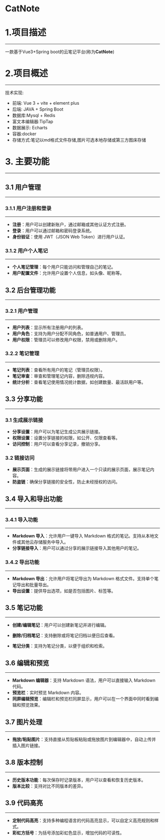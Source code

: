 # CatNote
# 1.项目描述

***

一款基于Vue3+Spring boot的云笔记平台(称为**CatNote**)

# 2.项目概述

***

技术实现:

- 前端: Vue 3 +  vite + element plus
- 后端: JAVA + Spring Boot
- 数据库:Mysql + Redis
- 富文本编辑器:TipTap
- 数据展示: Echarts
- 容器:docker
- 存储方式:笔记以md格式文件存储,图片可选本地存储或第三方图床存储

# 3. 主要功能

***

##  3.1 用户管理

***

### 3.1.1 用户注册和登录

***

- **注册**：用户可以创建新账户，通过邮箱或其他认证方式注册。
- **登录**：用户可以通过邮箱和密码登录系统。
- **身份验证**：使用 JWT（JSON Web Token）进行用户认证。

### 3.1.2 用户个人笔记

***

- **个人笔记管理**：每个用户只能访问和管理自己的笔记。
- **用户配置文件**：允许用户设置个人信息，如头像、昵称等。

## 3.2 后台管理功能

***

### 3.2.1 用户管理

***

- **用户列表**：显示所有注册用户的列表。
- **用户角色**：支持为用户分配不同角色，如普通用户、管理员。
- **用户权限**：管理员可以修改用户权限，禁用或删除用户。

### 3.2.2 笔记管理

***

- **笔记列表**：查看所有用户的笔记（管理员权限）。
- **笔记审查**：审查和管理笔记内容，删除违规内容。
- **统计分析**：查看笔记使用情况统计数据，如创建数量、最活跃用户等。

## 3.3 分享功能

***

### 3.1 生成展示链接

- **分享设置**：用户可以为笔记生成公共展示链接。
- **权限设置**：设置分享链接的权限，如公开、仅限查看等。
- **访问控制**：用户可以查看分享记录，撤销分享。

### 3.2 链接访问

- **展示页面**：生成的展示链接将带用户进入一个只读的展示页面，展示笔记内容。
- **防盗链**：确保分享链接的安全性，防止未经授权的访问。

## 3.4 导入和导出功能

***

### 3.4.1 导入功能

***

- **Markdown 导入**：允许用户一键导入 Markdown 格式的笔记。支持从本地文件或其他云存储服务中导入。
- **分享链接导入**：用户可以通过分享的展示链接导入其他用户的笔记。

### 3.4.2 导出功能

***

- **Markdown 导出**：允许用户将笔记导出为 Markdown 格式文件。支持单个笔记导出和批量导出。
- **导出设置**：提供导出选项，如是否包括图片、标签等。

## 3.5 笔记功能

***

- **创建/编辑笔记**：用户可以创建新笔记并进行编辑。

- **删除/归档笔记**：支持删除或将笔记归档以便日后查看。

- **笔记分类**：支持为笔记分类，以便于组织和检索。

## 3.6 编辑和预览

***

- **Markdown 编辑器**：支持 Markdown 语法，用户可以直接输入 Markdown 代码。
- **预览栏**：实时预览 Markdown 内容。
- **同屏编辑预览**：编辑栏和预览栏同屏显示，用户可以在一个界面中同时看到编辑和预览效果。

## 3.7 图片处理

***

- **拖放/粘贴图片**：支持直接从剪贴板粘贴或拖放图片到编辑器中，自动上传并插入图片链接。

## 3.8 版本控制

***

- **历史版本功能**：每次保存时记录版本，用户可以查看和恢复历史版本。
- **版本比较**：支持对比不同版本的差异。

## 3.9 代码高亮

***

- **定制代码高亮**：支持多种编程语言的代码高亮显示，可以自定义高亮规则和样式。
- **彩虹方括号**：为括号添加彩虹色显示，增加代码的可读性。
